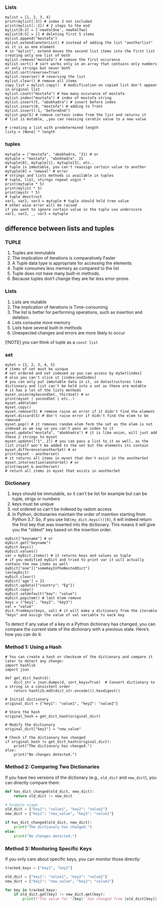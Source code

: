 ### Lists
```
mylist = [1, 2, 3, 4]
print(mylist[:3]) # index 3 not included
print(mylist[::2]) # 2 steps to the end
mylist[0:2] = ['newValOne', newValTwo]
mylist[0:5] = [] # deleting first 5 items
mylist.append("mostafa")
mylist.extend(anoterList) # instead of adding the list "anotherlist" as it is as one element
# in "mylist", extend moves the second list items into the first list creating only one list of both
mylist.remove("mostafa") # remove the first occurance
mylist.sort() # sort works only in an array that contains only numbers or only strings but never both
mylist.sort(reverse=True)
mylist.reverse() # reversing the list
mylist.clear() # remove all items
copy_list = mylist.copy()  # modicfication on copied list don't appear in original list
mylist.count("mostafa") # how many occurance of mostafa
mylist.index("mostafa") # index of mostafa string
mylist.insert(5, "abokhadra") # insert before index
mylist.insert(0, "mostafa") # adding to front
mylist.insert(-1, "beforeEnd")
mylist.pop(5) # remove certain index from the list and returns it
# list is mutable, ,you can reassing ceratin value to a new value

# creating a list with predetermined length
listy = [None] * length
```
### tuples
```
mytuple = ("mostafa", "abokhadra, "21) # or
mytuple = "mostafa", "abokhadra", 21
mytuple[0], mytuple[1], mytuple[3], etc..
# tuple is immutable, you can't reassign certain value to another
mytuple[0] = "newval" # error
# strings and lists methods is available in tuples 
# tuple, list, stirngs repeat usgin *
print(mytuple * 5)
print(mylist * 5)
print(mystr * 5)
# tuple desctruct
var1, var2, var3 = mytuple # tuple should hold tree value
# other wise error will be raised
if you want to ignore certain value in the tuple use underscore
var1, var2, _, var3 = mytuple
```
## difference between lists and tuples

### TUPLE
1. Tuples are immutable
2. The implication of iterations is comparatively Faster
3. A Tuple data type is appropriate for accessing the elements
4. Tuple consumes less memory as compared to the list
5. Tuple does not have many built-in methods.
6. Because tuples don’t change they are far less error-prone.

### Lists
1. Lists are mutable
2. The implication of iterations is Time-consuming
3. The list is better for performing operations, such as insertion and deletion.
4. Lists consume more memory
5. Lists have several built-in methods
6. Unexpected changes and errors are more likely to occur

[!NOTE]
you can think of tuple as a `const list`

### set
```
mySet = {1, 2, 3, 4, 5}
# items of set must be uinque
# not ordered and not indexed so you can access by mySet[index]
# also you can't slice it [index:endIndex]
# you can only put immutable data in it, so datastructures like dictionary and list can't be held into a set as these are mutable
# it has a lot of the lists methods
myset.union(mySecondSet, thirdset) # or
print(myset | secondSet | etc..)
myset.add(elem)
myset.copy()
myset.remove(5) # remove raise an error if it didn't find the element
myset.discard(5) # don't raise error if didn't find the elem to be removed
myset.pop() # it removes random elem form the set as the elem is not indexed as we say so you can't pass an index to it
myset.update("mostafa", "abokhadra") # it is like union, will just add these 2 strings to myset
myset.update(["1", 2]) # you can pass a list to it as well, as the list itself won't be added to the set but the elements its contain
myset.difference(anotherSet) # or
print(myset - anotherset) 
# it returns all items in myset that don't exist in the anotherSet
myset.intersection(anoterSet) # or
print(myset & anotherset)
# return all items in myset that exists in anotherSet
```
### Dictionary
1. keys should be immutable, so it can't be list for example but can be tuple, strigs or numbers
2. keys must be unique
3. not ordered so can't be indexed by radom access
4. In Python, dictionaries maintain the order of insertion starting from Python 3.7. So, if you use list`(my_dict.keys())[0]`, it will indeed return the first key that was inserted into the dictionary. This means it will give you the "oldest" key based on the insertion order.
```
myDict["keyname"] # or
myDict.get("keyname")
myDict.keys()
myDict.values()
var = myDict.items() # it returns keys and values as tuple
# if you modified myDict and tried to print var it will actually contain the new items as well
myDict["one"]["someKeyInTheNestedDict"]
len(myDict)
myDict.clear()
myDict['age'] = 21
myDict.updata({"country": "Eg"})
myDict.copy()
myDict.setdefault("key": "value")
myDict.popitem() # last elem remove 
keys = ("key1", "key2", "key3")
val = "value"
dict.fromkeys(keys, val) # it will make a dictionary from the iterable "keys" and assign the value of val variable to eack key
```
To detect if any value of a key in a Python dictionary has changed, you can compare the current state of the dictionary with a previous state. Here’s how you can do it:

### Method 1: Using a Hash
```
# You can create a hash or checksum of the dictionary and compare it later to detect any change:
import hashlib
import json

def get_dict_hash(d):
    dict_str = json.dumps(d, sort_keys=True)  # Convert dictionary to a string in a consistent order
    return hashlib.md5(dict_str.encode()).hexdigest()

# Initial dictionary
original_dict = {"key1": "value1", "key2": "value2"}

# Store the hash
original_hash = get_dict_hash(original_dict)

# Modify the dictionary
original_dict["key1"] = "new_value"

# Check if the dictionary has changed
if original_hash != get_dict_hash(original_dict):
    print("The dictionary has changed.")
else:
    print("No changes detected.")
```
### Method 2: Comparing Two Dictionaries
If you have two versions of the dictionary (e.g., `old_dict` and `new_dict`), you can directly compare them:

```python
def has_dict_changed(old_dict, new_dict):
    return old_dict != new_dict

# Example usage
old_dict = {"key1": "value1", "key2": "value2"}
new_dict = {"key1": "new_value", "key2": "value2"}

if has_dict_changed(old_dict, new_dict):
    print("The dictionary has changed.")
else:
    print("No changes detected.")
```

### Method 3: Monitoring Specific Keys
If you only care about specific keys, you can monitor those directly:

```python
tracked_keys = ["key1", "key2"]

old_dict = {"key1": "value1", "key2": "value2"}
new_dict = {"key1": "new_value", "key2": "value2"}

for key in tracked_keys:
    if old_dict.get(key) != new_dict.get(key):
        print(f"The value for '{key}' has changed from {old_dict[key]} to {new_dict[key]}.")
```